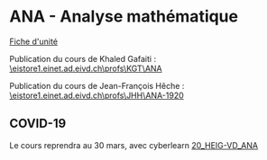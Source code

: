 # ANA - Analyse mathématique

[Fiche d'unité](Fiche_unite_ANA_2019.pdf)

Publication du cours de Khaled Gafaiti : [\\eistore1.einet.ad.eivd.ch\profs\KGT\ANA](\\eistore1.einet.ad.eivd.ch\profs\KGT\ANA)

Publication du cours de Jean-François Hêche : [\\eistore1.einet.ad.eivd.ch\profs\JHH\ANA-1920](\\eistore1.einet.ad.eivd.ch\profs\JHH\ANA-1920)

## COVID-19

Le cours reprendra au 30 mars, avec cyberlearn [20_HEIG-VD_ANA](https://cyberlearn.hes-so.ch/course/view.php?id=15340)